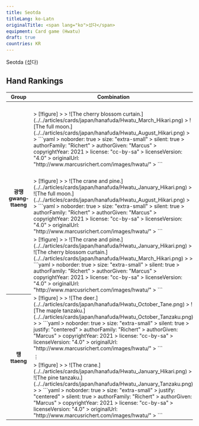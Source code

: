 ```yaml
---
title: Seotda
titleLang: ko-Latn
originalTitle: <span lang="ko">섰다</span>
equipment: Card game (Hwatu)
draft: true
countries: KR
---
```


<Pronounce file="pronunciation_ko_섰다.mp3"  pronouncer="Letitgo"  class="aka" noun=true lang="ko-Latn">Seotda</Pronounce> (<span lang="ko">섰다</span>)

## Hand Rankings

<table>
<thead>
<tr>
<th>Group</th><th>Combination</th><th>Description</th>
</tr>
</thead>
<tbody>
<tr>
<th rowspan="3" scope="row" class="sideways centered">
<span lang="ko">광땡</span><br/>
<span lang="ko-Latn">gwang&shy;ttaeng</span>
</th>
<td>
> [!figure]
>
> ![The cherry blossom curtain.](../../articles/cards/japan/hanafuda/Hwatu_March_Hikari.png)
> ![The full moon.](../../articles/cards/japan/hanafuda/Hwatu_August_Hikari.png)
>
> ```yaml
> noborder: true
> size: "extra-small"
> silent: true
> authorFamily: "Richert"
> authorGiven: "Marcus"
> copyrightYear: 2021
> license: "cc-by-sa"
> licenseVersion: "4.0"
> originalUrl: "http://www.marcusrichert.com/images/hwatu/"
> ```
</td>
<td>

<span lang="ko">삼팔광땡</span> <span lang="ko-Latn">sampal gwang&shy;ttaeng</span>

Highest combination in the game; cannot be beaten.

</td>
</tr>
<tr>
<td>
> [!figure]
>
> ![The crane and pine.](../../articles/cards/japan/hanafuda/Hwatu_January_Hikari.png)
> ![The full moon.](../../articles/cards/japan/hanafuda/Hwatu_August_Hikari.png)
>
> ```yaml
> noborder: true
> size: "extra-small"
> silent: true
> authorFamily: "Richert"
> authorGiven: "Marcus"
> copyrightYear: 2021
> license: "cc-by-sa"
> licenseVersion: "4.0"
> originalUrl: "http://www.marcusrichert.com/images/hwatu/"
> ```
</td>
<td></td>
</tr>
<tr>
<td>
> [!figure]
>
> ![The crane and pine.](../../articles/cards/japan/hanafuda/Hwatu_January_Hikari.png)
> ![The cherry blossom curtain.](../../articles/cards/japan/hanafuda/Hwatu_March_Hikari.png)
>
> ```yaml
> noborder: true
> size: "extra-small"
> silent: true
> authorFamily: "Richert"
> authorGiven: "Marcus"
> copyrightYear: 2021
> license: "cc-by-sa"
> licenseVersion: "4.0"
> originalUrl: "http://www.marcusrichert.com/images/hwatu/"
> ```
</td>
<td></td>
</tr>
<tr>
<th rowspan="3" class="sideways centered" scope="row">
<span lang="ko">땡</span> <span lang="ko-Latn">ttaeng</span>
</th>
<td>
> [!figure]
>
> ![The deer.](../../articles/cards/japan/hanafuda/Hwatu_October_Tane.png)
> ![The maple tanzaku.](../../articles/cards/japan/hanafuda/Hwatu_October_Tanzaku.png)
>
> ```yaml
> noborder: true
> size: "extra-small"
> silent: true
> justify: "centered"
> authorFamily: "Richert"
> authorGiven: "Marcus"
> copyrightYear: 2021
> license: "cc-by-sa"
> licenseVersion: "4.0"
> originalUrl: "http://www.marcusrichert.com/images/hwatu/"
> ```
</td>
<td></td>
</tr>
<tr class="table-warning">
<td colspan="2" class="text-center">
⋮
</td>
</tr>
<tr class="table-warning">
<td>
> [!figure]
>
> ![The crane.](../../articles/cards/japan/hanafuda/Hwatu_January_Hikari.png)
> ![The pine tanzaku.](../../articles/cards/japan/hanafuda/Hwatu_January_Tanzaku.png)
>
> ```yaml
> noborder: true
> size: "extra-small"
> justify: "centered"
> silent: true
> authorFamily: "Richert"
> authorGiven: "Marcus"
> copyrightYear: 2021
> license: "cc-by-sa"
> licenseVersion: "4.0"
> originalUrl: "http://www.marcusrichert.com/images/hwatu/"
> ```
</td>
<td></td>
</tr>
</tbody>
</table>
